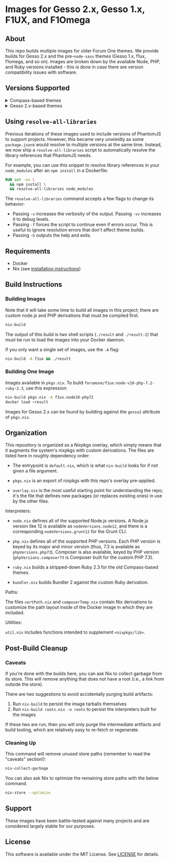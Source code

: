 # Images for Gesso 2.x, Gesso 1.x, F1UX, and F1Omega

## About

This repo builds multiple images for older Forum One themes. We provide builds for Gesso 2.x and the pre-`node-sass` themes (Gesso 1.x, f1ux, f1omega, and so on). Images are broken down by the available Node, PHP, and Ruby versions installed - this is done in case there are version compatibility issues with software.

## Versions Supported

<details>

<summary>Compass-based themes</summary>

| Node Version | PHP Version | Ruby Version | Image                                   |
| ------------ | ----------- | ------------ | --------------------------------------- |
| v4           | 5.6         | 2.3          | forumone/f1ux:node-v4-php-5.6-ruby-2.3  |
| v4           | 7.0         | 2.3          | forumone/f1ux:node-v4-php-7.0-ruby-2.3  |
| v4           | 7.1         | 2.3          | forumone/f1ux:node-v4-php-7.1-ruby-2.3  |
| v4           | 7.2         | 2.3          | forumone/f1ux:node-v4-php-7.2-ruby-2.3  |
| v4           | 7.3         | 2.3          | forumone/f1ux:node-v4-php-7.3-ruby-2.3  |
| v4           | 7.4         | 2.3          | forumone/f1ux:node-v4-php-7.4-ruby-2.3  |
| v6           | 5.6         | 2.3          | forumone/f1ux:node-v6-php-5.6-ruby-2.3  |
| v6           | 7.0         | 2.3          | forumone/f1ux:node-v6-php-7.0-ruby-2.3  |
| v6           | 7.1         | 2.3          | forumone/f1ux:node-v6-php-7.1-ruby-2.3  |
| v6           | 7.2         | 2.3          | forumone/f1ux:node-v6-php-7.2-ruby-2.3  |
| v6           | 7.3         | 2.3          | forumone/f1ux:node-v6-php-7.3-ruby-2.3  |
| v6           | 7.4         | 2.3          | forumone/f1ux:node-v6-php-7.4-ruby-2.3  |
| v8           | 5.6         | 2.3          | forumone/f1ux:node-v8-php-5.6-ruby-2.3  |
| v8           | 7.0         | 2.3          | forumone/f1ux:node-v8-php-7.0-ruby-2.3  |
| v8           | 7.1         | 2.3          | forumone/f1ux:node-v8-php-7.1-ruby-2.3  |
| v8           | 7.2         | 2.3          | forumone/f1ux:node-v8-php-7.2-ruby-2.3  |
| v8           | 7.3         | 2.3          | forumone/f1ux:node-v8-php-7.3-ruby-2.3  |
| v8           | 7.4         | 2.3          | forumone/f1ux:node-v8-php-7.4-ruby-2.3  |
| v10          | 5.6         | 2.3          | forumone/f1ux:node-v10-php-5.6-ruby-2.3 |
| v10          | 7.0         | 2.3          | forumone/f1ux:node-v10-php-7.0-ruby-2.3 |
| v10          | 7.1         | 2.3          | forumone/f1ux:node-v10-php-7.1-ruby-2.3 |
| v10          | 7.2         | 2.3          | forumone/f1ux:node-v10-php-7.2-ruby-2.3 |
| v10          | 7.3         | 2.3          | forumone/f1ux:node-v10-php-7.3-ruby-2.3 |
| v10          | 7.4         | 2.3          | forumone/f1ux:node-v10-php-7.4-ruby-2.3 |
| v12          | 5.6         | 2.3          | forumone/f1ux:node-v12-php-5.6-ruby-2.3 |
| v12          | 7.0         | 2.3          | forumone/f1ux:node-v12-php-7.0-ruby-2.3 |
| v12          | 7.1         | 2.3          | forumone/f1ux:node-v12-php-7.1-ruby-2.3 |
| v12          | 7.2         | 2.3          | forumone/f1ux:node-v12-php-7.2-ruby-2.3 |
| v12          | 7.3         | 2.3          | forumone/f1ux:node-v12-php-7.3-ruby-2.3 |
| v12          | 7.4         | 2.3          | forumone/f1ux:node-v12-php-7.4-ruby-2.3 |

</details>

<details>

<summary>Gesso 2.x-based themes</summary>


| Node Version | PHP Version | Image                             |
| ------------ | ----------- | --------------------------------- |
| v4           | 5.6         | forumone/gesso:2-node-v4-php-5.6  |
| v4           | 7.0         | forumone/gesso:2-node-v4-php-7.0  |
| v4           | 7.1         | forumone/gesso:2-node-v4-php-7.1  |
| v4           | 7.2         | forumone/gesso:2-node-v4-php-7.2  |
| v4           | 7.3         | forumone/gesso:2-node-v4-php-7.3  |
| v4           | 7.4         | forumone/gesso:2-node-v4-php-7.4  |
| v6           | 5.6         | forumone/gesso:2-node-v6-php-5.6  |
| v6           | 7.0         | forumone/gesso:2-node-v6-php-7.0  |
| v6           | 7.1         | forumone/gesso:2-node-v6-php-7.1  |
| v6           | 7.2         | forumone/gesso:2-node-v6-php-7.2  |
| v6           | 7.3         | forumone/gesso:2-node-v6-php-7.3  |
| v6           | 7.4         | forumone/gesso:2-node-v6-php-7.4  |
| v8           | 5.6         | forumone/gesso:2-node-v8-php-5.6  |
| v8           | 7.0         | forumone/gesso:2-node-v8-php-7.0  |
| v8           | 7.1         | forumone/gesso:2-node-v8-php-7.1  |
| v8           | 7.2         | forumone/gesso:2-node-v8-php-7.2  |
| v8           | 7.3         | forumone/gesso:2-node-v8-php-7.3  |
| v8           | 7.4         | forumone/gesso:2-node-v8-php-7.4  |
| v10          | 5.6         | forumone/gesso:2-node-v10-php-5.6 |
| v10          | 7.0         | forumone/gesso:2-node-v10-php-7.0 |
| v10          | 7.1         | forumone/gesso:2-node-v10-php-7.1 |
| v10          | 7.2         | forumone/gesso:2-node-v10-php-7.2 |
| v10          | 7.3         | forumone/gesso:2-node-v10-php-7.3 |
| v10          | 7.4         | forumone/gesso:2-node-v10-php-7.4 |
| v12          | 5.6         | forumone/gesso:2-node-v12-php-5.6 |
| v12          | 7.0         | forumone/gesso:2-node-v12-php-7.0 |
| v12          | 7.1         | forumone/gesso:2-node-v12-php-7.1 |
| v12          | 7.2         | forumone/gesso:2-node-v12-php-7.2 |
| v12          | 7.3         | forumone/gesso:2-node-v12-php-7.3 |
| v12          | 7.4         | forumone/gesso:2-node-v12-php-7.4 |

</details>

## Using `resolve-all-libraries`

Previous iterations of these images used to include versions of PhantomJS to support projects. However, this became very unwieldly as some `package.json`s would resolve to multiple versions at the same time. Instead, we now ship a `resolve-all-libraries` script to automatically resolve the library references that PhantomJS needs.

For example, you can use this snippet to resolve library references in your `node_modules` after an `npm install` in a Dockerfile:

```dockerfile
RUN set -ex \
  && npm install \
  && resolve-all-libraries node_modules
```

The `resolve-all-libraries` command accepts a few flags to change its behavior:

* Passing `-v` increases the verbosity of the output. Passing `-vv` increases it to debug levels.
* Passing `-f` forces the script to continue even if errors occur. This is useful to ignore resolution errors that don't affect theme builds.
* Passing `-h` outputs the help and exits.

## Requirements

- Docker
- Nix (see [installation instructions](https://nixos.org/nix/download.html))

## Build Instructions

### Building Images

Note that it will take some time to build all images in this project; there are custom node.js and PHP derivations that must be compiled first.

```sh
nix-build
```

The output of this build is two shell scripts (`./result` and `./result-2`) that must be run to load the images into your Docker daemon.

If you only want a single set of images, use the `-A` flag:

```sh
nix-build -A f1ux && ./result
```

### Building One Image

Images available in `pkgs.nix`. To build `forumone/f1ux:node-v10-php-7.2-ruby-2.3`, use this expression:

```sh
nix-build pkgs.nix -A f1ux.node10-php72
docker load <result
```

Images for Gesso 2.x can be found by building against the `gesso2` attribute of `pkgs.nix`.

## Organization

This repository is organized as a Nixpkgs overlay, which simply means that it augments the system's nixpkgs with custom derivations. The files are listed here in roughly dependency order:

- The entrypoint is `default.nix`, which is what `nix-build` looks for if not given a file argument.

- `pkgs.nix` is an export of nixpkgs with this repo's overlay pre-applied.

- `overlay.nix` is the most useful starting point for understanding the repo; it's the file that defines new packages (or replaces existing ones) in use by the other files.

Interpreters:

- `node.nix` defines all of the supported Node.js versions. A Node.js version like 12 is available as `nodeVersions.node12`, and there is a corresponding `nodeVersions.grunt12` for the Grunt CLI.

- `php.nix` defines all of the supported PHP versions. Each PHP version is keyed by its major and minor version (thus, 7.3 is available as `phpVersions.php73`). Composer is also available, keyed by PHP version (`phpVersions.composer73` is Composer built for the custom PHP 7.3).

- `ruby.nix` builds a stripped-down Ruby 2.3 for the old Compass-based themes.

- `bundler.nix` builds Bundler 2 against the custom Ruby derivation.

Paths:

The files `certPath.nix` and `composerTemp.nix` contain Nix derivations to customize the path layout inside of the Docker image in which they are included.

Utilities:

`util.nix` includes functions intended to supplement `<nixpkgs/lib>`.

## Post-Build Cleanup

### Caveats

If you're done with the builds here, you can ask Nix to collect garbage from its store. This will remove anything that does not have a root (i.e., a link from outside the store).

There are two suggestions to avoid accidentally purging build artifacts:

1. Run `nix-build` to persist the image tarballs themselves
2. Run `nix-build roots.nix -o roots` to persist the interpreters built for the images

If these two are run, then you will only purge the intermediate artifacts and build tooling, which are relatively easy to re-fetch or regenerate.

### Cleaning Up

This command will remove unused store paths (remember to read the "caveats" section!):

```sh
nix-collect-garbage
```

You can also ask Nix to optimize the remaining store paths with the below command.

```sh
nix-store --optimize
```

## Support

These images have been battle-tested against many projects and are considered largely stable for our purposes.

## License

This software is available under the MIT License. See [LICENSE](LICENSE) for details.
